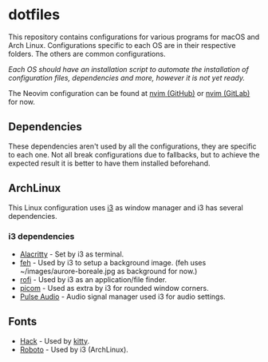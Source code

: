 # dotfiles
This repository contains configurations for various programs for macOS and Arch Linux.
Configurations specific to each OS are in their respective folders. The others are common configurations.

*Each OS should have an installation script to automate the installation of configuration files, dependencies and more, however it is not yet ready.*

The Neovim configuration can be found at [nvim (GitHub)](https://github.com/IvoCostaCunha/nvim) or [nvim (GitLab)](https://gitlab.com/ivo-costacunha/nvim) for now.

## Dependencies
These dependencies aren't used by all the configurations, they are specific to each one.
Not all break configurations due to fallbacks, but to achieve the expected result it is better to have them installed beforehand.

## ArchLinux
This Linux configuration uses [i3](https://i3wm.org) as window manager and i3 has several dependencies.
### i3 dependencies
- [Alacritty](https://alacritty.org/) - Set by i3 as terminal.
- [feh](https://feh.finalrewind.org/) - Used by i3 to setup a background image. (feh uses ~/images/aurore-boreale.jpg as background for now.)
- [rofi](https://github.com/davatorium/rofi) - Used by i3 as an application/file finder.
- [picom](https://github.com/yshui/picom) - Used as extra by i3 for rounded window corners.
- [Pulse Audio](https://www.freedesktop.org/wiki/Software/PulseAudio/) - Audio signal manager used i3 for audio settings.

## Fonts
- [Hack](https://github.com/source-foundry/Hack) - Used by [kitty](https://sw.kovidgoyal.net/kitty).
- [Roboto](https://www.dafont.com/roboto.font) - Used by i3 (ArchLinux).
